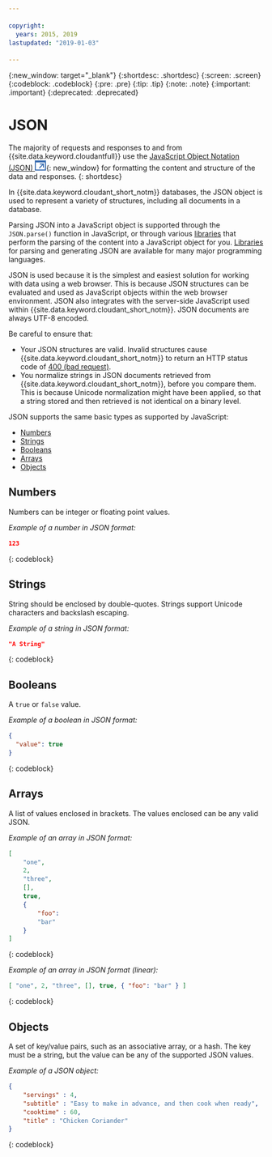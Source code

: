 ```yaml
---

copyright:
  years: 2015, 2019
lastupdated: "2019-01-03"

---
```


{:new_window: target="_blank"}
{:shortdesc: .shortdesc}
{:screen: .screen}
{:codeblock: .codeblock}
{:pre: .pre}
{:tip: .tip}
{:note: .note}
{:important: .important}
{:deprecated: .deprecated}

<!-- Acrolinx: 2017-05-10 -->

# JSON

The majority of requests and responses to and from {{site.data.keyword.cloudantfull}}
use the [JavaScript Object Notation (JSON) ![External link icon](../images/launch-glyph.svg "External link icon")](https://en.wikipedia.org/wiki/JSON){: new_window}
for formatting the content and structure of the data and responses.
{: shortdesc}

In {{site.data.keyword.cloudant_short_notm}} databases,
the JSON object is used to represent a variety of structures,
including all documents in a database.

Parsing JSON into a JavaScript object is supported through the `JSON.parse()` function in JavaScript,
or through various [libraries](../libraries/index.html)
that perform the parsing of the content into a JavaScript object for you.
[Libraries](../libraries/index.html) for parsing and generating JSON
are available for many major programming languages.

JSON is used because it is the simplest and easiest solution for working with data using a web browser.
This is because JSON structures can be evaluated and used as JavaScript objects within the web browser environment.
JSON also integrates with the server-side JavaScript used within {{site.data.keyword.cloudant_short_notm}}.
JSON documents are always UTF-8 encoded.

Be careful to ensure that:
-   Your JSON structures are valid.
    Invalid structures cause {{site.data.keyword.cloudant_short_notm}} to return an HTTP status code of [400 (bad request)](../api/http.html#400).
-   You normalize strings in JSON documents retrieved from {{site.data.keyword.cloudant_short_notm}},
    before you compare them.
    This is because Unicode normalization might have been applied,
    so that a string stored and then retrieved is not identical on a binary level.

JSON supports the same basic types as supported by JavaScript:

-   [Numbers](#numbers)
-   [Strings](#strings)
-   [Booleans](#booleans)
-   [Arrays](#arrays)
-   [Objects](#objects)

## Numbers

Numbers can be integer or floating point values.

_Example of a number in JSON format:_

```json
123
```
{: codeblock}

## Strings

String should be enclosed by double-quotes. Strings support Unicode characters and backslash escaping.

_Example of a string in JSON format:_

```json
"A String"
```
{: codeblock}

## Booleans

A `true` or `false` value.

_Example of a boolean in JSON format:_

```json
{
  "value": true
}
```
{: codeblock}

## Arrays

A list of values enclosed in brackets. The values enclosed can be any valid JSON.

_Example of an array in JSON format:_

```json
[
    "one",
    2,
    "three",
    [],
    true,
    {
        "foo":
        "bar"
    }
]
```
{: codeblock}

_Example of an array in JSON format (linear):_

```json
[ "one", 2, "three", [], true, { "foo": "bar" } ]
```
{: codeblock}

## Objects

A set of key/value pairs,
such as an associative array,
or a hash.
The key must be a string,
but the value can be any of the supported JSON values.

_Example of a JSON object:_

```json
{
    "servings" : 4,
    "subtitle" : "Easy to make in advance, and then cook when ready",
    "cooktime" : 60,
    "title" : "Chicken Coriander"
}
```
{: codeblock}
